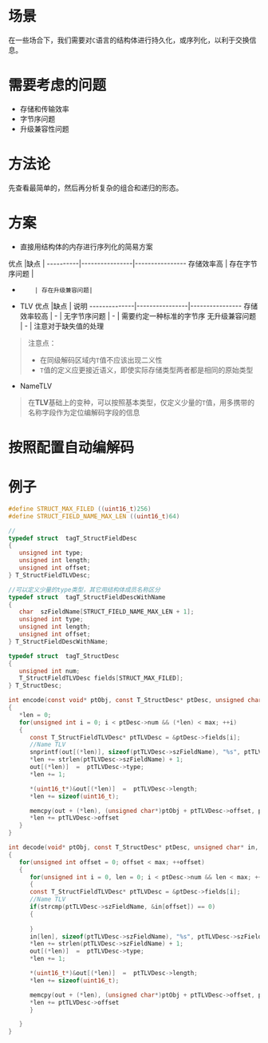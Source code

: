 
# 场景
在一些场合下，我们需要对`C`语言的结构体进行持久化，或序列化，以利于交换信息。

# 需要考虑的问题
+ 存储和传输效率
+ 字节序问题
+ 升级兼容性问题

# 方法论

先查看最简单的，然后再分析复杂的组合和递归的形态。

# 方案

+ 直接用结构体的内存进行序列化的简易方案

 优点      |缺点             |
----------|----------------|----------------
存储效率高 | 存在字节序问题  |
-         | 存在升级兼容问题|

+ TLV
优点          |缺点             | 说明
--------------|----------------|----------------
存储效率较高   | -              |
无字节序问题   | -              | 需要约定一种标准的字节序
无升级兼容问题 | -              | 注意对于缺失值的处理

> 注意点：
> + 在同级解码区域内`T`值不应该出现二义性
> + `T`值的定义应更接近语义，即使实际存储类型两者都是相同的原始类型

+ NameTLV
> 在**TLV**基础上的变种，可以按照基本类型，仅定义少量的`T`值，用多携带的名称字段作为定位编解码字段的信息

# 按照配置自动编解码

# 例子

```c
#define STRUCT_MAX_FILED ((uint16_t)256)
#define STRUCT_FIELD_NAME_MAX_LEN ((uint16_t)64)

//
typedef struct  tagT_StructFieldDesc
{
   unsigned int type;
   unsigned int length;
   unsigned int offset;
} T_StructFieldTLVDesc;

//可以定义少量的type类型，其它用结构体成员名称区分
typedef struct  tagT_StructFieldDescWithName
{
   char  szFieldName[STRUCT_FIELD_NAME_MAX_LEN + 1];
   unsigned int type;
   unsigned int length;
   unsigned int offset;
} T_StructFieldDescWithName;

typedef struct  tagT_StructDesc
{
   unsigned int num;
   T_StructFieldTLVDesc fields[STRUCT_MAX_FILED];
} T_StructDesc;

int encode(const void* ptObj, const T_StructDesc* ptDesc, unsigned char* out, unsigned int max, unsigned int* len)
{
   *len = 0;
   for(unsigned int i = 0; i < ptDesc->num && (*len) < max; ++i)
   {
      const T_StructFieldTLVDesc* ptTLVDesc = &ptDesc->fields[i];
      //Name TLV
      snprintf(out[(*len)], sizeof(ptTLVDesc->szFieldName), "%s", ptTLVDesc->szFieldName);
      *len += strlen(ptTLVDesc->szFieldName) + 1;
      out[(*len)]  =  ptTLVDesc->type;
      *len += 1;

      *(uint16_t*)&out[(*len)]  =  ptTLVDesc->length;
      *len += sizeof(uint16_t);

      memcpy(out + (*len), (unsigned char*)ptObj + ptTLVDesc->offset, ptTLVDesc->length);
      *len += ptTLVDesc->offset
   }
}

int decode(void* ptObj, const T_StructDesc* ptDesc, unsigned char* in, unsigned int max)
{
   for(unsigned int offset = 0; offset < max; ++offset)
   {
      for(unsigned int i = 0, len = 0; i < ptDesc->num && len < max; ++i)
      {
      const T_StructFieldTLVDesc* ptTLVDesc = &ptDesc->fields[i];
      //Name TLV
      if(strcmp(ptTLVDesc->szFieldName, &in[offset]) == 0)
      {
         
      }
      in[len], sizeof(ptTLVDesc->szFieldName), "%s", ptTLVDesc->szFieldName);
      *len += strlen(ptTLVDesc->szFieldName) + 1;
      out[(*len)]  =  ptTLVDesc->type;
      *len += 1;

      *(uint16_t*)&out[(*len)]  =  ptTLVDesc->length;
      *len += sizeof(uint16_t);

      memcpy(out + (*len), (unsigned char*)ptObj + ptTLVDesc->offset, ptTLVDesc->length);
      *len += ptTLVDesc->offset
      }

   }
}


```